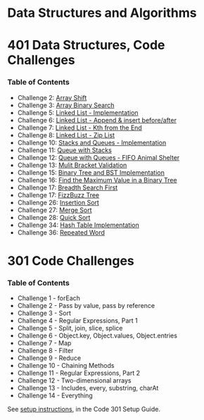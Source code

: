 # Data Structures and Algorithms

# 401 Data Structures, Code Challenges

### Table of Contents

- Challenge 2: [Array Shift](javascript/code-challenges/arrayShift/README.md)
- Challenge 3: [Array Binary Search](javascript/code-challenges/arrayBinarySearch/README.md)
- Challenge 5: [Linked List - Implementation](javascript/code-challenges/linkedList/README.md)
- Challenge 6: [Linked List - Append & insert before/after](javascript/code-challenges/linkedList/README2.md)
- Challenge 7: [Linked List - Kth from the End](javascript/code-challenges/linkedList/README3.md)
- Challenge 8: [Linked List - Zip List](javascript/code-challenges/linkedList/README4.md)
- Challenge 10: [Stacks and Queues - Implementation](javascript/code-challenges/stacksAndQueues/README.md)
- Challenge 11: [Queue with Stacks](javascript/code-challenges/queueWithStacks/README.md)
- Challenge 12: [Queue with Queues - FIFO Animal Shelter](javascript/code-challenges/fifoAnimalShelter/README.md)
- Challenge 13: [Mulit Bracket Validation](javascript/code-challenges/multiBracketValidation/README.md)
- Challenge 15: [Binary Tree and BST Implementation](javascript/code-challenges/tree/README.md)
- Challenge 16: [Find the Maximum Value in a Binary Tree](javascript/code-challenges/tree/README2.md)
- Challenge 17: [Breadth Search First](javascript/code-challenges/tree/README3.md)
- Challenge 17: [FizzBuzz Tree](javascript/code-challenges/fizzBuzzTree/README.md)
- Challenge 26: [Insertion Sort](javascript/code-challenges/insertionSort/README.md)
- Challenge 27: [Merge Sort](javascript/code-challenges/mergeSort/README.md)
- Challenge 28: [Quick Sort](javascript/code-challenges/quickSort/README.md)
- Challenge 34: [Hash Table Implementation](javascript/code-challenges/treeIntersection/README.md)
- Challenge 36: [Repeated Word](javascript/code-challenges/repeatedWord/README.md)

# 301 Code Challenges

### Table of Contents

- Challenge 1 - forEach
- Challenge 2 - Pass by value, pass by reference
- Challenge 3 - Sort
- Challenge 4 - Regular Expressions, Part 1
- Challenge 5 - Split, join, slice, splice
- Challenge 6 - Object.key, Object.values, Object.entries
- Challenge 7 - Map
- Challenge 8 - Filter
- Challenge 9 - Reduce
- Challenge 10 - Chaining Methods
- Challenge 11 - Regular Expressions, Part 2
- Challenge 12 - Two-dimensional arrays
- Challenge 13 - Includes, every, substring, charAt
- Challenge 14 - Everything

See [setup instructions](https://codefellows.github.io/setup-guide/code-301/3-code-challenges), in the Code 301 Setup Guide.

